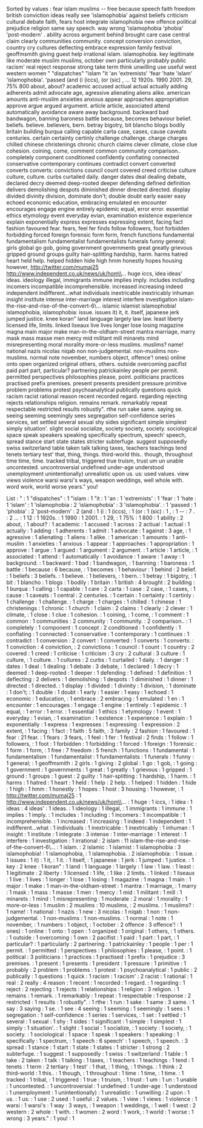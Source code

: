 Sorted by values :
fear islam muslims -- free because speech faith freedom british conviction ideas really see 'islamophobia' against beliefs criticism cultural debate faith, fears host integrate islamophobia new offence political prejudice religion same say speech. way wrong 'islamophobia 'phobia' 'post-modern' . ability across argument behind brought care case central claim clearly communities community. concept conversion conviction, country cry cultures deflecting embrace expression family festival geoffmsmith giving guest help irrational islam. islamophobia. key legitimate like moderate muslim muslims, october own particularly probably public racism' real reject response strong take term think unwilling use useful west western women " "dispatches" "islam "it 'an 'extremists' 'fear 'hate 'islam' 'islamophobia'. 'passed (and (i (iccs), (or (sic) , ... 12 1920s. 1990 2001. 29, 75% 800 about, about? academic accused actiual actual actually adding adherents admit advocate age, agressive alienating aliens alike. american amounts anti-muslim anxieties anxious appear approaches appropriation approve argue argued argument. article article, associated attend automatically avoidance aware away background. backward bad bandwagon, banning baroness battle because, becomes behaviour belief. beliefs. believe. believers, bern. betray bigotry, bit blancho blogs bodily britain building burqua calling capable carta case, cases, cause caveats centuries. certain certainty certinly challenge challenge. charge charges chilled chinese christenings chronic church claims clever climate, close clue cohesion. coining, come, comment common community comparison.. completely component conditioned confidently conflating connected conservative contemporary continues contradict convert converted converts converts: convictions council count covered creed criticise culture culture, culture. curbs curtailed daily. danger dates deal dealing debate, declared decry deemed deep-rooted deeper defending defined definition delivers demolishing despots diminished dinner directed directed. display divided divinity division, dominate don't; double doubt early easier easy echoed economic education, embracing emulated en encounter encourages engage engine entirely epidemic equal, error error. essential ethics etymology event everyday evian, examination existence experience explain exponentially express expresses expressing extent, facing fact fashion favoured fear. fears, feel fer finds follow followers, foot forbidden forbidding forced foreign forensic form form, french functions fundamental fundamentalism fundamentalist fundamentalists funerals funny general; girls global go gob, going government governments great greatly grievous gripped ground groups guilty hair-splitting hardship, harm. harms hatred heart held help. helped hidden hide high hmm honestly hopes housing however, http://twitter.com/mumaj25 http://www.independent.co.uk/news/uk/hom\\... huge iccs, idea ideas' ideas. ideology illegal, immigrants immune implies imply. includes including incomers incompatible incomprehensible. increased increasing indeed independent indifferent...what individuals inextricable inextricably inhuman insight institute intense inter-marriage interest interfere investigation islam-the-rise-and-rise-of-the-convert-6\\... islamic islamist islamophobia! islamophobia, islamophobia: issue. issues it) it, it. itself, japanese jerk jumped justice. knee koran" land language largely law law. least liberty licensed life, limits. linked liseaux live lives longer lose losing magazine magna main major make man-in-the-oldham-street mantra marriage, marry mask mass masse men mercy mid militant mill minarets mind misrepresenting moral morality more-or-less muslims. muslims? name! national nazis nicolas niqab non non-judgemental. non-muslims non-muslims. normal note november, numbers object, offence'! ones) online onto open organized original others, others. outside overcoming pacifist paid part part, particular? partnering patrickainley people per permit. permitted perspectives philosophies please, point. politicians practices practised prefix premises. present presents president pressure primitive problem problems protest psychoanalytical publically questions quick racism racist rational reason recent recorded regard. regarding rejecting rejects relationships religion. remains remark. remarkably repeat respectable restricted results robustly". rthe run sake same. saying se. seeing seeming seemingly sees segregation self-confidence series services, set settled several sexual shy sides significant simple simplest simply situation'. slight social socialize, society society, society. sociological space speak speakers speaking specifically spectrum, speech' speech, spread stance start state states stricter subterfuge. suggest supposedly swiss switzerland table taken talk talking taxes, teachers teachings tend tenets tertiary test' that, thing, things. third-world this.. though, throughout time time, time. tracked tribal, triggered true truism, trust um un unable uncontested. uncontroversial undefined under-age understood unemployment unintentionally) unrealistic upon us. us: used values. view views violence warsi warsi's ways, weapon weddings, well whole with. word work, world worse years." you! 

List :
" : 1
"dispatches" : 1
"islam : 1
"it : 1
'an : 1
'extremists' : 1
'fear : 1
'hate : 1
'islam' : 1
'islamophobia : 2
'islamophobia' : 3
'islamophobia'. : 1
'passed : 1
'phobia' : 2
'post-modern' : 2
(and : 1
(i : 1
(iccs), : 1
(or : 1
(sic) : 1
, : 1
-- : 7
. : 2
... : 1
12 : 1
1920s. : 1
1990 : 1
2001. : 1
29, : 1
75% : 1
800 : 1
ability : 2
about, : 1
about? : 1
academic : 1
accused : 1
across : 2
actiual : 1
actual : 1
actually : 1
adding : 1
adherents : 1
admit : 1
advocate : 1
against : 3
age, : 1
agressive : 1
alienating : 1
aliens : 1
alike. : 1
american : 1
amounts : 1
anti-muslim : 1
anxieties : 1
anxious : 1
appear : 1
approaches : 1
appropriation : 1
approve : 1
argue : 1
argued : 1
argument : 2
argument. : 1
article : 1
article, : 1
associated : 1
attend : 1
automatically : 1
avoidance : 1
aware : 1
away : 1
background. : 1
backward : 1
bad : 1
bandwagon, : 1
banning : 1
baroness : 1
battle : 1
because : 6
because, : 1
becomes : 1
behaviour : 1
behind : 2
belief. : 1
beliefs : 3
beliefs. : 1
believe. : 1
believers, : 1
bern. : 1
betray : 1
bigotry, : 1
bit : 1
blancho : 1
blogs : 1
bodily : 1
britain : 1
british : 4
brought : 2
building : 1
burqua : 1
calling : 1
capable : 1
care : 2
carta : 1
case : 2
case, : 1
cases, : 1
cause : 1
caveats : 1
central : 2
centuries. : 1
certain : 1
certainty : 1
certinly : 1
challenge : 1
challenge. : 1
charge : 1
charges : 1
chilled : 1
chinese : 1
christenings : 1
chronic : 1
church : 1
claim : 2
claims : 1
clearly : 2
clever : 1
climate, : 1
close : 1
clue : 1
cohesion. : 1
coining, : 1
come, : 1
comment : 1
common : 1
communities : 2
community : 1
community. : 2
comparison.. : 1
completely : 1
component : 1
concept : 2
conditioned : 1
confidently : 1
conflating : 1
connected : 1
conservative : 1
contemporary : 1
continues : 1
contradict : 1
conversion : 2
convert : 1
converted : 1
converts : 1
converts: : 1
conviction : 4
conviction, : 2
convictions : 1
council : 1
count : 1
country : 2
covered : 1
creed : 1
criticise : 1
criticism : 3
cry : 2
cultural : 3
culture : 1
culture, : 1
culture. : 1
cultures : 2
curbs : 1
curtailed : 1
daily. : 1
danger : 1
dates : 1
deal : 1
dealing : 1
debate : 3
debate, : 1
declared : 1
decry : 1
deemed : 1
deep-rooted : 1
deeper : 1
defending : 1
defined : 1
definition : 1
deflecting : 2
delivers : 1
demolishing : 1
despots : 1
diminished : 1
dinner : 1
directed : 1
directed. : 1
display : 1
divided : 1
divinity : 1
division, : 1
dominate : 1
don't; : 1
double : 1
doubt : 1
early : 1
easier : 1
easy : 1
echoed : 1
economic : 1
education, : 1
embrace : 2
embracing : 1
emulated : 1
en : 1
encounter : 1
encourages : 1
engage : 1
engine : 1
entirely : 1
epidemic : 1
equal, : 1
error : 1
error. : 1
essential : 1
ethics : 1
etymology : 1
event : 1
everyday : 1
evian, : 1
examination : 1
existence : 1
experience : 1
explain : 1
exponentially : 1
express : 1
expresses : 1
expressing : 1
expression : 2
extent, : 1
facing : 1
fact : 1
faith : 5
faith, : 3
family : 2
fashion : 1
favoured : 1
fear : 21
fear. : 1
fears : 3
fears, : 1
feel : 1
fer : 1
festival : 2
finds : 1
follow : 1
followers, : 1
foot : 1
forbidden : 1
forbidding : 1
forced : 1
foreign : 1
forensic : 1
form : 1
form, : 1
free : 7
freedom : 5
french : 1
functions : 1
fundamental : 1
fundamentalism : 1
fundamentalist : 1
fundamentalists : 1
funerals : 1
funny : 1
general; : 1
geoffmsmith : 2
girls : 1
giving : 2
global : 1
go : 1
gob, : 1
going : 1
government : 1
governments : 1
great : 1
greatly : 1
grievous : 1
gripped : 1
ground : 1
groups : 1
guest : 2
guilty : 1
hair-splitting : 1
hardship, : 1
harm. : 1
harms : 1
hatred : 1
heart : 1
held : 1
help : 2
help. : 1
helped : 1
hidden : 1
hide : 1
high : 1
hmm : 1
honestly : 1
hopes : 1
host : 3
housing : 1
however, : 1
http://twitter.com/mumaj25 : 1
http://www.independent.co.uk/news/uk/hom\\... : 1
huge : 1
iccs, : 1
idea : 1
ideas : 4
ideas' : 1
ideas. : 1
ideology : 1
illegal, : 1
immigrants : 1
immune : 1
implies : 1
imply. : 1
includes : 1
including : 1
incomers : 1
incompatible : 1
incomprehensible. : 1
increased : 1
increasing : 1
indeed : 1
independent : 1
indifferent...what : 1
individuals : 1
inextricable : 1
inextricably : 1
inhuman : 1
insight : 1
institute : 1
integrate : 3
intense : 1
inter-marriage : 1
interest : 1
interfere : 1
investigation : 1
irrational : 2
islam : 11
islam-the-rise-and-rise-of-the-convert-6\\... : 1
islam. : 2
islamic : 1
islamist : 1
islamophobia : 3
islamophobia! : 1
islamophobia, : 1
islamophobia. : 2
islamophobia: : 1
issue. : 1
issues : 1
it) : 1
it, : 1
it. : 1
itself, : 1
japanese : 1
jerk : 1
jumped : 1
justice. : 1
key : 2
knee : 1
koran" : 1
land : 1
language : 1
largely : 1
law : 1
law. : 1
least : 1
legitimate : 2
liberty : 1
licensed : 1
life, : 1
like : 2
limits. : 1
linked : 1
liseaux : 1
live : 1
lives : 1
longer : 1
lose : 1
losing : 1
magazine : 1
magna : 1
main : 1
major : 1
make : 1
man-in-the-oldham-street : 1
mantra : 1
marriage, : 1
marry : 1
mask : 1
mass : 1
masse : 1
men : 1
mercy : 1
mid : 1
militant : 1
mill : 1
minarets : 1
mind : 1
misrepresenting : 1
moderate : 2
moral : 1
morality : 1
more-or-less : 1
muslim : 2
muslims : 10
muslims, : 2
muslims. : 1
muslims? : 1
name! : 1
national : 1
nazis : 1
new : 3
nicolas : 1
niqab : 1
non : 1
non-judgemental. : 1
non-muslims : 1
non-muslims. : 1
normal : 1
note : 1
november, : 1
numbers : 1
object, : 1
october : 2
offence : 3
offence'! : 1
ones) : 1
online : 1
onto : 1
open : 1
organized : 1
original : 1
others, : 1
others. : 1
outside : 1
overcoming : 1
own : 2
pacifist : 1
paid : 1
part : 1
part, : 1
particular? : 1
particularly : 2
partnering : 1
patrickainley : 1
people : 1
per : 1
permit. : 1
permitted : 1
perspectives : 1
philosophies : 1
please, : 1
point. : 1
political : 3
politicians : 1
practices : 1
practised : 1
prefix : 1
prejudice : 3
premises. : 1
present : 1
presents : 1
president : 1
pressure : 1
primitive : 1
probably : 2
problem : 1
problems : 1
protest : 1
psychoanalytical : 1
public : 2
publically : 1
questions : 1
quick : 1
racism : 1
racism' : 2
racist : 1
rational : 1
real : 2
really : 4
reason : 1
recent : 1
recorded : 1
regard. : 1
regarding : 1
reject : 2
rejecting : 1
rejects : 1
relationships : 1
religion : 3
religion. : 1
remains : 1
remark. : 1
remarkably : 1
repeat : 1
respectable : 1
response : 2
restricted : 1
results : 1
robustly". : 1
rthe : 1
run : 1
sake : 1
same : 3
same. : 1
say : 3
saying : 1
se. : 1
see : 4
seeing : 1
seeming : 1
seemingly : 1
sees : 1
segregation : 1
self-confidence : 1
series : 1
services, : 1
set : 1
settled : 1
several : 1
sexual : 1
shy : 1
sides : 1
significant : 1
simple : 1
simplest : 1
simply : 1
situation'. : 1
slight : 1
social : 1
socialize, : 1
society : 1
society, : 1
society. : 1
sociological : 1
space : 1
speak : 1
speakers : 1
speaking : 1
specifically : 1
spectrum, : 1
speech : 6
speech' : 1
speech, : 1
speech. : 3
spread : 1
stance : 1
start : 1
state : 1
states : 1
stricter : 1
strong : 2
subterfuge. : 1
suggest : 1
supposedly : 1
swiss : 1
switzerland : 1
table : 1
take : 2
taken : 1
talk : 1
talking : 1
taxes, : 1
teachers : 1
teachings : 1
tend : 1
tenets : 1
term : 2
tertiary : 1
test' : 1
that, : 1
thing, : 1
things. : 1
think : 2
third-world : 1
this.. : 1
though, : 1
throughout : 1
time : 1
time, : 1
time. : 1
tracked : 1
tribal, : 1
triggered : 1
true : 1
truism, : 1
trust : 1
um : 1
un : 1
unable : 1
uncontested. : 1
uncontroversial : 1
undefined : 1
under-age : 1
understood : 1
unemployment : 1
unintentionally) : 1
unrealistic : 1
unwilling : 2
upon : 1
us. : 1
us: : 1
use : 2
used : 1
useful : 2
values. : 1
view : 1
views : 1
violence : 1
warsi : 1
warsi's : 1
way : 3
ways, : 1
weapon : 1
weddings, : 1
well : 1
west : 2
western : 2
whole : 1
with. : 1
women : 2
word : 1
work, : 1
world : 1
worse : 1
wrong : 3
years." : 1
you! : 1
